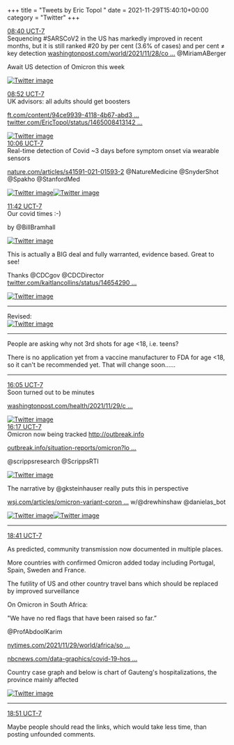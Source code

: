 +++
title = "Tweets by Eric Topol " 
date = 2021-11-29T15:40:10+00:00
category = "Twitter"
+++
<div class="tweet"> 
<div class="profile"> 
<a href="https://twitter.com/erictopol/status/1465344842960015366" target="_blank" rel="noreferer">08:40 UCT-7</a> 
</div> 
<div class="content"> 
Sequencing #SARSCoV2 in the US has markedly improved in recent months, but it is still ranked #20 by per cent (3.6% of cases) and per cent ≠ key detection <a href="https://www.washingtonpost.com/world/2021/11/28/coronavirus-genetic-sequence-south-africa-variant-omicron/" target="_blank" rel="noreferer">washingtonpost.com/world/2021/11/28/co ...</a> 
 @MiriamABerger 

Await US detection of Omicron this week </div> 
<a href="/twitter/erictopol/images/FFXyrctUUAIqhVg.jpg"  ><img src="/twitter/erictopol/images/FFXyrctUUAIqhVg.jpg" alt="Twitter image" ></img></a></div> 
<div class="tweet"> 
<div class="profile"> 
<a href="https://twitter.com/erictopol/status/1465347976176484358" target="_blank" rel="noreferer">08:52 UCT-7</a> 
</div> 
<div class="content"> 
UK advisors: all adults should get boosters

<a href="https://www.ft.com/content/94ce9939-4118-4b67-abd3-c8e05d103dcb" target="_blank" rel="noreferer">ft.com/content/94ce9939-4118-4b67-abd3 ...</a> 
  <a href="https://twitter.com/EricTopol/status/1465008413142773760" target="_blank" rel="noreferer">twitter.com/EricTopol/status/1465008413142 ...</a> 
</div> 
<a href="/twitter/erictopol/images/FFX2J78UYAch1Nf.jpg"  ><img src="/twitter/erictopol/images/FFX2J78UYAch1Nf.jpg" alt="Twitter image" ></img></a></div> 
<div class="tweet"> 
<div class="profile"> 
<a href="https://twitter.com/erictopol/status/1465366588245221376" target="_blank" rel="noreferer">10:06 UCT-7</a> 
</div> 
<div class="content"> 
Real-time detection of Covid ~3 days before symptom onset via wearable sensors 

<a href="https://www.nature.com/articles/s41591-021-01593-2" target="_blank" rel="noreferer">nature.com/articles/s41591-021-01593-2</a> 
 @NatureMedicine @SnyderShot @Spakho @StanfordMed </div> 
<a href="/twitter/erictopol/images/FFYGaLRVkAEd6X7.jpg"  ><img src="/twitter/erictopol/images/FFYGaLRVkAEd6X7.jpg" alt="Twitter image" ></img></a><a href="/twitter/erictopol/images/FFYGo0OUYAMiJV4.jpg"  ><img src="/twitter/erictopol/images/FFYGo0OUYAMiJV4.jpg" alt="Twitter image" ></img></a></div> 
<div class="tweet"> 
<div class="profile"> 
<a href="https://twitter.com/erictopol/status/1465390623494602756" target="_blank" rel="noreferer">11:42 UCT-7</a> 
</div> 
<div class="content"> 
Our covid times :-)

by @BillBramhall </div> 
<a href="/twitter/erictopol/images/FFYc7l9VIAQGw5d.jpg"  ><img src="/twitter/erictopol/images/FFYc7l9VIAQGw5d.jpg" alt="Twitter image" ></img></a></div> 
<div class="thread"> 
<div class="thread-content"> 
This is actually a BIG deal and fully warranted, evidence based. Great to see!

Thanks @CDCgov @CDCDirector  <a href="https://twitter.com/kaitlancollins/status/1465429027762679811" target="_blank" rel="noreferer">twitter.com/kaitlancollins/status/14654290 ...</a> 
</div> 
<a href="/twitter/erictopol/images/FFZB-fnVkAIl5j2.jpg"  ><img src="/twitter/erictopol/images/FFZB-fnVkAIl5j2.jpg" alt="Twitter image" ></img></a><hr><div class="thread-content"> 
Revised: </div> 
<a href="/twitter/erictopol/images/FFZJ-zvVEAMMI65.jpg"  ><img src="/twitter/erictopol/images/FFZJ-zvVEAMMI65.jpg" alt="Twitter image" ></img></a><hr><div class="thread-content"> 
People are asking why not 3rd shots for age &lt;18, i.e. teens?

There is no application yet from a vaccine manufacturer  to FDA for age &lt;18, so it can't be recommended yet. That will change soon......</div> 
<hr><div class="profile"> 
<a href="https://twitter.com/erictopol/status/1465457040537513984" target="_blank" rel="noreferer">16:05 UCT-7</a> 
</div> 
<div class="content"> 
Soon turned out to be minutes

<a href="https://www.washingtonpost.com/health/2021/11/29/covid-vaccine-16-17-year-olds/?utm_source=alert&utm_medium=email&utm_campaign=wp_news_alert_revere&location=alert&wpmk=1&wpisrc=al_news__alert-hse--alert-national&pwapi_token=eyJ0eXAiOiJKV1QiLCJhbGciOiJIUzI1NiJ9.eyJjb29raWVuYW1lIjoid3BfY3J0aWQiLCJpc3MiOiJDYXJ0YSIsImNvb2tpZXZhbHVlIjoiNTk2YTk5ODlhZGU0ZTIwZWUzNzQyM2ZlIiwidGFnIjoid3BfbmV3c19hbGVydF9yZXZlcmUiLCJ1cmwiOiJodHRwczovL3d3dy53YXNoaW5ndG9ucG9zdC5jb20vaGVhbHRoLzIwMjEvMTEvMjkvY292aWQtdmFjY2luZS0xNi0xNy15ZWFyLW9sZHMvP3V0bV9zb3VyY2U9YWxlcnQmdXRtX21lZGl1bT1lbWFpbCZ1dG1fY2FtcGFpZ249d3BfbmV3c19hbGVydF9yZXZlcmUmbG9jYXRpb249YWxlcnQmd3Btaz0xJndwaXNyYz1hbF9uZXdzX19hbGVydC1oc2UtLWFsZXJ0LW5hdGlvbmFsIn0.4n4LWKbJIq73NXMfCEGJyV8V2yv5ejrRDA4DKvDqO54" target="_blank" rel="noreferer">washingtonpost.com/health/2021/11/29/c ...</a> 
 </div> 
<a href="/twitter/erictopol/images/FFZZZYAVgAIOlqy.jpg"  ><img src="/twitter/erictopol/images/FFZZZYAVgAIOlqy.jpg" alt="Twitter image" ></img></a></div> 
<div class="tweet"> 
<div class="profile"> 
<a href="https://twitter.com/erictopol/status/1465460049044656128" target="_blank" rel="noreferer">16:17 UCT-7</a> 
</div> 
<div class="content"> 
Omicron now being tracked <a href="http://outbreak.info" target="_blank" rel="noreferer">http://outbreak.info</a> 


<a href="https://outbreak.info/situation-reports/omicron?loc=ZAF&loc=GBR&loc=USA&selected" target="_blank" rel="noreferer">outbreak.info/situation-reports/omicron?lo ...</a> 


@scrippsresearch @ScrippsRTI </div> 
<a href="/twitter/erictopol/images/FFZb3qjUcAklAmN.jpg"  ><img src="/twitter/erictopol/images/FFZb3qjUcAklAmN.jpg" alt="Twitter image" ></img></a></div> 
<div class="thread"> 
<div class="thread-content"> 
The narrative by @gksteinhauser really puts this in perspective

<a href="https://www.wsj.com/articles/omicron-variant-coronavirus-south-africa-11638144873" target="_blank" rel="noreferer">wsj.com/articles/omicron-variant-coron ...</a> 
 w/@drewhinshaw @danielas_bot </div> 
<a href="/twitter/erictopol/images/FFU-zAFVUAYupnw.jpg"  ><img src="/twitter/erictopol/images/FFU-zAFVUAYupnw.jpg" alt="Twitter image" ></img></a><a href="/twitter/erictopol/images/FFU-5IbUYAYsCwB.jpg"  ><img src="/twitter/erictopol/images/FFU-5IbUYAYsCwB.jpg" alt="Twitter image" ></img></a><hr><div class="profile"> 
<a href="https://twitter.com/erictopol/status/1465496135691161610" target="_blank" rel="noreferer">18:41 UCT-7</a> 
</div> 
<div class="content"> 
As predicted, community transmission now documented in multiple places.

More countries with confirmed Omicron added today including Portugal, Spain, Sweden and France.

The futility of US and other country travel bans which should be replaced by improved surveillance</div> 
</div> 
<div class="thread"> 
<div class="thread-content"> 
On Omicron in South Africa:

"We have no red flags that have been raised so far.”

@ProfAbdoolKarim

<a href="https://www.nytimes.com/2021/11/29/world/africa/south-africa-omicron-covid.html" target="_blank" rel="noreferer">nytimes.com/2021/11/29/world/africa/so ...</a> 


<a href="https://www.nbcnews.com/data-graphics/covid-19-hospitalizations-rising-south-africas-omicron-hot-spot-rcna6922" target="_blank" rel="noreferer">nbcnews.com/data-graphics/covid-19-hos ...</a> 


Country case graph and below is chart of Gauteng's hospitalizations, the province mainly affected </div> 
<a href="/twitter/erictopol/images/FFZ6QmfUUAMQcqw.jpg"  ><img src="/twitter/erictopol/images/FFZ6QmfUUAMQcqw.jpg" alt="Twitter image" ></img></a><hr><div class="profile"> 
<a href="https://twitter.com/erictopol/status/1465498745575862277" target="_blank" rel="noreferer">18:51 UCT-7</a> 
</div> 
<div class="content"> 
Maybe people should read the links, which would take less time, than posting unfounded comments.</div> 
</div> 


